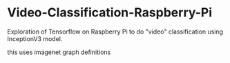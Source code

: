 # Video-Classification-Raspberry-Pi
Exploration of  Tensorflow on Raspberry Pi to do "video" classification using InceptionV3 model.

this uses imagenet graph definitions
